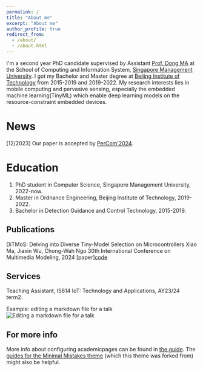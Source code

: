 ```yaml
---
permalink: /
title: "About me"
excerpt: "About me"
author_profile: true
redirect_from: 
  - /about/
  - /about.html
---
```

I'm a second year PhD candidate supervised by Assistant [Prof. Dong MA](https://www.dongma.info/) at the School of Computing and Information System, [Singapore Management University](https://www.smu.edu.sg/). I got my Bachelor and Master degree at [Beijing Institute of Technology](https://www.bit.edu.cn/) from 2015-2019 and 2019-2022. My research interests lies in mobile computing and pervasive sensing, especially the embedded machine learning(TinyML) which enable deep learning models on the resource-constraint embedded devices. 


News
======
[12/2023] Our paper is accepted by [PerCom'2024](https://www.percom.org/call-for-papers/).


Education
======
1. PhD student in Computer Science, Singapore Management University, 2022-now.
2. Master in Ordnance Engineering, Beijing Institute of Technology, 2019-2022.
3. Bachelor in Detection Guidance and Control Technology, 2015-2019.

Publications
------
DiTMoS: Delving into Diverse Tiny-Model Selection on Microcontrollers
Xiao Ma, Jiaxin Wu, Chong-Wah Ngo
30th International Conference on Multimedia Modeling, 2024
[paper][code]()

Services
------
Teaching Assistant, IS614 IoT: Technology and Applications, AY23/24 term2.




Example: editing a markdown file for a talk
![Editing a markdown file for a talk](/images/editing-talk.png)

For more info
------
More info about configuring academicpages can be found in [the guide](https://academicpages.github.io/markdown/). The [guides for the Minimal Mistakes theme](https://mmistakes.github.io/minimal-mistakes/docs/configuration/) (which this theme was forked from) might also be helpful.

